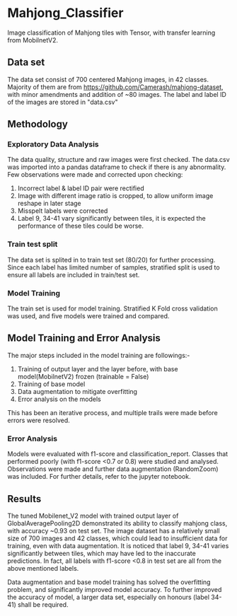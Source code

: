 # Mahjong_Classifier
Image classification of Mahjong tiles with Tensor, with transfer learning from MobilnetV2.

## Data set
The data set consist of 700 centered Mahjong images, in 42 classes. Majority of them are from https://github.com/Camerash/mahjong-dataset, with minor amendments and addition of ~80 images. The label and label ID of the images are stored in "data.csv"

## Methodology
### Exploratory Data Analysis
The data quality, structure and raw images were first checked. The data.csv was imported into a pandas dataframe to check if there is any abnormality. Few observations were made and corrected upon checking:
1. Incorrect label & label ID pair were rectified
2. Image with different image ratio is cropped, to allow uniform image reshape in later stage
3. Misspelt labels were corrected
4. Label 9, 34-41 vary significantly between tiles, it is expected the performance of these tiles could be worse.
### Train test split
The data set is splited in to train test set (80/20) for further processing. Since each label has limited number of samples, stratified split is used to ensure all labels are included in train/test set.
### Model Training
The train set is used for model training. Stratified K Fold cross validation was used, and five models were trained and compared.

## Model Training and Error Analysis
The major steps included in the model training are followings:-
1. Training of output layer and the layer before, with base model(MobilnetV2) frozen (trainable = False)
2. Training of base model
3. Data augmentation to mitigate overfitting
4. Error analysis on the models

This has been an iterative process, and multiple trails were made before errors were resolved.
### Error Analysis
Models were evaluated with f1-score and classification_report. Classes that performed poorly (with f1-score <0.7 or 0.8) were studied and analysed. Observations were made and further data augmentation (RandomZoom) was included. For further details, refer to the jupyter notebook.

## Results
The tuned Mobilenet_V2 model with trained output layer of GlobalAveragePooling2D demonstrated its ability to classify mahjong class, with accuracy ~0.93 on test set. The image dataset has a relatively small size of 700 images and 42 classes, which could lead to insufficient data for training, even with data augmentation. It is noticed that label 9, 34-41 varies significantly between tiles, which may have led to the inaccurate predictions. In fact, all labels with f1-score <0.8 in test set are all from the above mentioned labels.

Data augmentation and base model training has solved the overfitting problem, and significantly improved model accuracy. 
To further improved the accuracy of model, a larger data set, especially on honours (label 34-41) shall be required.
